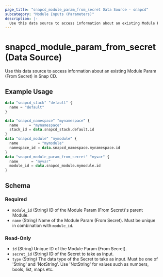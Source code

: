 ```yaml
---
page_title: "snapcd_module_param_from_secret Data Source - snapcd"
subcategory: "Module Inputs (Parameters)"
description: |-
  Use this data source to access information about an existing Module Param (From Secret) in Snap CD.
---
```


# snapcd_module_param_from_secret (Data Source)

Use this data source to access information about an existing Module Param (From Secret) in Snap CD.


## Example Usage

```terraform
data "snapcd_stack" "default" {
  name = "default"
}

data "snapcd_namespace" "mynamespace" {
  name     = "mynamespace"
  stack_id = data.snapcd_stack.default.id
}
data "snapcd_module" "mymodule" {
  name         = "mymodule"
  namespace_id = data.snapcd_namespace.mynamespace.id
}
data "snapcd_module_param_from_secret" "myvar" {
  name      = "myvar"
  module_id = data.snapcd_module.mymodule.id
}
```

<!-- schema generated by tfplugindocs -->
## Schema

### Required

- `module_id` (String) ID of the Module Param (From Secret)'s parent Module.
- `name` (String) Name of the Module Param (From Secret).  Must be unique in combination with `module_id`.

### Read-Only

- `id` (String) Unique ID of the Module Param (From Secret).
- `secret_id` (String) ID of the Secret to take as input.
- `type` (String) The data type of the Secret to take as input. Must be one of 'String' and 'NotString'. Use 'NotString' for values such as numbers, bools, list, maps etc.
